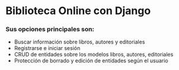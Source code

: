 # Biblioteca Online con Django

### Sus opciones principales son: 
- Buscar información sobre libros, autores y editoriales
- Registrarse e iniciar sesión
- CRUD de entidades sobre los modelos libros, autores, editoriales
- Protección de borrado y edición de entidades según el usuario
